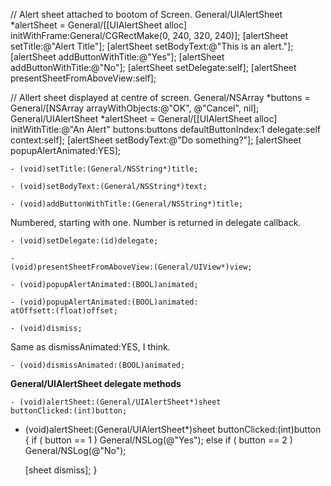 

    
// Alert sheet attached to bootom of Screen.
General/UIAlertSheet *alertSheet = General/[[UIAlertSheet alloc] initWithFrame:General/CGRectMake(0, 240, 320, 240)];
[alertSheet setTitle:@"Alert Title"];
[alertSheet setBodyText:@"This is an alert."];
[alertSheet addButtonWithTitle:@"Yes"];
[alertSheet addButtonWithTitle:@"No"];
[alertSheet setDelegate:self];
[alertSheet presentSheetFromAboveView:self];


    
// Allert sheet displayed at centre of screen.
General/NSArray *buttons = General/[NSArray arrayWithObjects:@"OK", @"Cancel", nil];
General/UIAlertSheet *alertSheet = General/[[UIAlertSheet alloc] initWithTitle:@"An Alert" buttons:buttons defaultButtonIndex:1 delegate:self context:self];
[alertSheet setBodyText:@"Do something?"];
[alertSheet popupAlertAnimated:YES];



<code>- (void)setTitle:(General/NSString*)title;</code>

<code>- (void)setBodyText:(General/NSString*)text;</code>

<code>- (void)addButtonWithTitle:(General/NSString*)title;</code>

Numbered, starting with one. Number is returned in delegate callback.

<code>- (void)setDelegate:(id)delegate;</code>

<code>- (void)presentSheetFromAboveView:(General/UIView*)view;</code>

<code>- (void)popupAlertAnimated:(BOOL)animated;</code>

<code>- (void)popupAlertAnimated:(BOOL)animated: atOffsett:(float)offset;</code>

<code>- (void)dismiss;</code>

Same as dismissAnimated:YES, I think.

<code>- (void)dismissAnimated:(BOOL)animated;</code>

**General/UIAlertSheet delegate methods**

<code>- (void)alertSheet:(General/UIAlertSheet*)sheet buttonClicked:(int)button;</code>

    
- (void)alertSheet:(General/UIAlertSheet*)sheet buttonClicked:(int)button
{
  if ( button == 1 )
    General/NSLog(@"Yes");
  else if ( button == 2 )
    General/NSLog(@"No");

  [sheet dismiss];
}